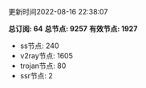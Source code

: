 更新时间2022-08-16 22:38:07

**总订阅: 64**
**总节点: 9257**
**有效节点: 1927**
- ss节点: 240
- v2ray节点: 1605
- trojan节点: 80
- ssr节点: 2
